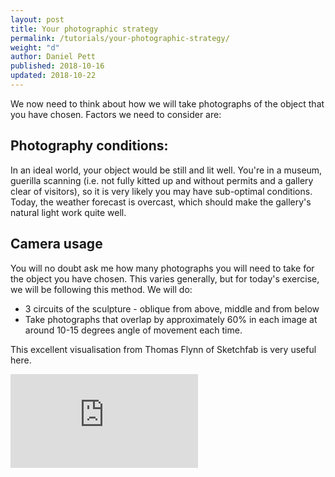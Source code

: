 ```yaml
---
layout: post
title: Your photographic strategy
permalink: /tutorials/your-photographic-strategy/
weight: "d"
author: Daniel Pett
published: 2018-10-16
updated: 2018-10-22
---
```


We now need to think about how we will take photographs of the object that you have chosen. Factors we need to consider are:

## Photography conditions:

In an ideal world, your object would be still and lit well. You're in a museum, guerilla scanning (i.e. not fully kitted up and without permits and a gallery clear of visitors), so it is very likely you may have sub-optimal conditions. Today, the weather forecast is overcast, which should make the gallery's natural light work quite well. 

## Camera usage

You will no doubt ask me how many photographs you will need to take for the object you have chosen. This varies generally, but for today's exercise, we will be following this method. We will do:

* 3 circuits of the sculpture - oblique from above, middle and from below
* Take photographs that overlap by approximately 60% in each image at around 10-15 degrees angle of movement each time. 

This excellent visualisation from Thomas Flynn of Sketchfab is very useful here.
<div class="resp-container">
<div class="sketchfab-embed-wrapper"><iframe class="resp-iframe" src="https://sketchfab.com/models/2ea3593aad1d4146b3749d6410793bb9/embed" frameborder="0" allow="autoplay; fullscreen; vr" mozallowfullscreen="true" webkitallowfullscreen="true"></iframe>
</div>
</div>
